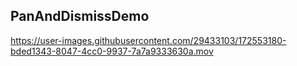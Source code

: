 ## PanAndDismissDemo


https://user-images.githubusercontent.com/29433103/172553180-bded1343-8047-4cc0-9937-7a7a9333630a.mov


